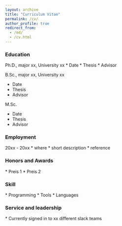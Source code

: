 ```yaml
---
layout: archive
title: "Curriculum Vitae"
permalink: /cv/
author_profile: true
redirect_from: 
  - /md/
  - /cv.html
---
```


<h3> <i class="si si-googlescholar"></i> Education</h3> 
Ph.D., major xx, University xx
  * Date
  * Thesis
  * Advisor

B.Sc., major xx, University xx
  * Date
  * Thesis
  * Advisor

M.Sc.
  * Date
  * Thesis
  * Advisor

<h3> <i class="si si-googlesearchconsole"></i> Employment</h3> 
20xx - 20xx
  * where
  * short description
  * reference

<h3> <i class="si si-spreaker"></i> Honors and Awards</h3> 
* Preis 1
* Preis 2

<h3> <i class="si si-semaphoreci"></i> Skill</h3> 
* Programming
* Tools
* Languages


<h3> <i class="si si-riotgames"></i> Service and leadership</h3> 
* Currently signed in to xx different slack teams

